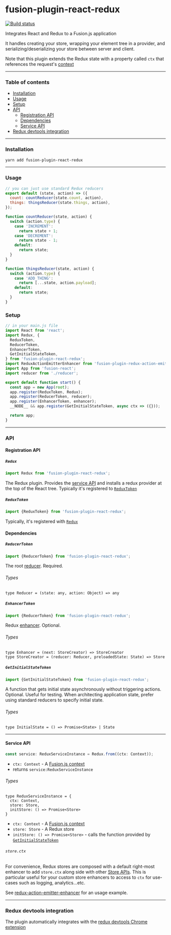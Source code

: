# fusion-plugin-react-redux

[![Build status](https://badge.buildkite.com/b1165dac1a1aea4fee2d97e52c74f5101efeed82f6907bb16c.svg?branch=master)](https://buildkite.com/uberopensource/fusion-plugin-react-redux?branch=master)

Integrates React and Redux to a Fusion.js application

It handles creating your store, wrapping your element tree in a provider, and serializing/deserializing your store between server and client.

Note that this plugin extends the Redux state with a property called `ctx` that references the request's [context](https://github.com/fusionjs/fusion-core#context)

---

### Table of contents

* [Installation](#installation)
* [Usage](#usage)
* [Setup](#setup)
* [API](#api)
  * [Registration API](#registration-api)
  * [Dependencies](#dependencies)
  * [Service API](#service-api)
* [Redux devtools integration](#redux-devtools-integration)

---

### Installation

```sh
yarn add fusion-plugin-react-redux
```

---

### Usage

```js
// you can just use standard Redux reducers
export default (state, action) => ({
  count: countReducer(state.count, action),
  things: thingsReducer(state.things, action),
});

function countReducer(state, action) {
  switch (action.type) {
    case 'INCREMENT':
      return state + 1;
    case 'DECREMENT':
      return state - 1;
    default:
      return state;
  }
}

function thingsReducer(state, action) {
  switch (action.type) {
    case 'ADD_THING':
      return [...state, action.payload];
    default:
      return state;
  }
}
```

### Setup

```js
// in your main.js file
import React from 'react';
import Redux, {
  ReduxToken,
  ReducerToken,
  EnhancerToken,
  GetInitialStateToken,
} from 'fusion-plugin-react-redux';
import ReduxActionEmitterEnhancer from 'fusion-plugin-redux-action-emitter-enhancer';
import App from 'fusion-react';
import reducer from './reducer';

export default function start() {
  const app = new App(root);
  app.register(ReduxToken, Redux);
  app.register(ReducerToken, reducer);
  app.register(EnhancerToken, enhancer);
  __NODE__ && app.register(GetInitialStateToken, async ctx => ({}));

  return app;
}
```

---

### API

#### Registration API

##### `Redux`

```js
import Redux from 'fusion-plugin-react-redux';
```

The Redux plugin. Provides the [service API](#service-api) and installs a redux provider at the top of the React tree. Typically it's registered to [`ReduxToken`](#reduxtoken)

##### `ReduxToken`

```js
import {ReduxToken} from 'fusion-plugin-react-redux';
```

Typically, it's registered with [`Redux`](#redux)

#### Dependencies

##### `ReducerToken`

```js
import {ReducerToken} from 'fusion-plugin-react-redux';
```

The root [reducer](https://github.com/reactjs/redux/blob/master/docs/Glossary.md#reducer). Required.

###### Types

```flow
type Reducer = (state: any, action: Object) => any
```

##### `EnhancerToken`

```js
import {ReducerToken} from 'fusion-plugin-react-redux';
```

Redux [enhancer](https://github.com/reactjs/redux/blob/master/docs/Glossary.md#store-enhancer). Optional.

###### Types

```flow
type Enhancer = (next: StoreCreator) => StoreCreator
type StoreCreator = (reducer: Reducer, preloadedState: State) => Store
```

##### `GetInitialStateToken`

```js
import {GetInitialStateToken} from 'fusion-plugin-react-redux';
```

A function that gets initial state asynchronously without triggering actions. Optional. Useful for testing. When architecting application state, prefer using standard reducers to specify initial state.

###### Types

```flow
type InitialState = () => Promise<State> | State
```

---

#### Service API

```js
const service: ReduxServiceInstance = Redux.from((ctx: Context));
```

* `ctx: Context` - A [Fusion.js context](https://github.com/fusionjs/fusion-core#context)
* returns `service:ReduxServiceInstance`

###### Types

```flow
type ReduxServiceInstance = {
  ctx: Context,
  store: Store,
  initStore: () => Promise<Store>
}
```

* `ctx: Context` - A [Fusion.js context](https://github.com/fusionjs/fusion-core#context)
* `store: Store` - A Redux store
* `initStore: () => Promise<Store>` - calls the function provided by [`GetInitialStateToken`](#getinitialstatetoken)

###### `store.ctx`

For convenience, Redux stores are composed with a default right-most enhancer to add `store.ctx` along side with other [Store APIs](https://github.com/reactjs/redux/blob/master/docs/api/Store.md).
This is particular useful for your custom store enhancers to access to `ctx` for use-cases such as logging, analytics...etc.

See [redux-action-emitter-enhancer](https://github.com/fusionjs/fusion-redux-action-emitter-enhancer/) for an usage example.

---

### Redux devtools integration

The plugin automatically integrates with the [redux devtools Chrome extension](https://github.com/zalmoxisus/redux-devtools-extension)
